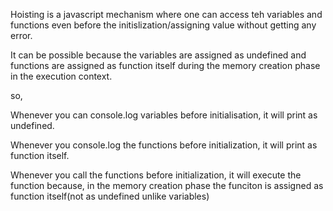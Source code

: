 Hoisting is a javascript mechanism where one can access teh variables and functions even before the initislization/assigning value without getting any error.

It can be possible because the variables are assigned as undefined and functions are assigned as function itself during the memory creation phase in the execution context.

so,

Whenever you can console.log variables before initialisation, it will print as undefined.

Whenever you console.log the functions before initialization, it will print as function itself.

Whenever you call the functions before initialization, it will execute the function because, in the memory creation phase the funciton is assigned as function itself(not as undefined unlike variables)
